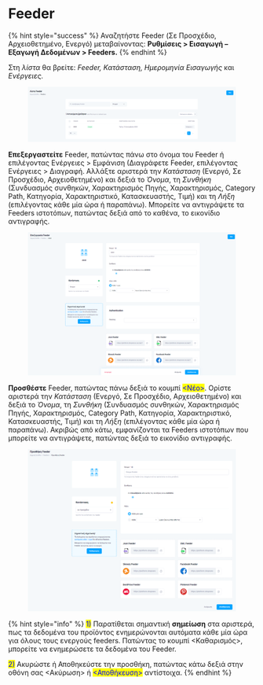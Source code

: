 # Feeder

{% hint style="success" %}
Αναζητήστε Feeder (Σε Προσχέδιο, Αρχειοθετημένο, Ενεργό) μεταβαίνοντας: **Ρυθμίσεις > Εισαγωγή – Εξαγωγή Δεδομένων > Feeders.**
{% endhint %}

Στη _λίστα_ θα βρείτε: _Feeder, Κατάσταση, Ημερομηνία Εισαγωγής_ και _Ενέργειες._

<figure><img src="../../.gitbook/assets/ScreenHunter 94.png" alt=""><figcaption></figcaption></figure>

**Επεξεργαστείτε** Feeder, πατώντας πάνω στο όνομα του Feeder ή επιλέγοντας Ενέργειες > Εμφάνιση (Διαγράφετε Feeder, επιλέγοντας Ενέργειες > Διαγραφή. Αλλάξτε αριστερά την _Κατάσταση_ (Ενεργό, Σε Προσχέδιο, Αρχειοθετημένο) και δεξιά το _Όνομα_, τη _Συνθήκη_ (Συνδυασμός συνθηκών, Χαρακτηρισμός Πηγής, Χαρακτηρισμός, Category Path, Κατηγορία, Χαρακτηριστικό, Κατασκευαστής, Τιμή) και τη _Λήξη_ (επιλέγοντας κάθε μία ώρα ή παραπάνω). Μπορείτε να αντιγράψετε τα Feeders ιστοτόπων, πατώντας δεξιά από το καθένα, το εικονίδιο αντιγραφής.

<figure><img src="../../.gitbook/assets/ScreenHunter 93.png" alt=""><figcaption></figcaption></figure>

**Προσθέστε** Feeder, πατώντας πάνω δεξιά το κουμπί <mark style="color:blue;"><Νέο></mark>. Ορίστε αριστερά την _Κατάσταση_ (Ενεργό, Σε Προσχέδιο, Αρχειοθετημένο) και δεξιά το _Όνομα_, τη _Συνθήκη_ (Συνδυασμός συνθηκών, Χαρακτηρισμός Πηγής, Χαρακτηρισμός, Category Path, Κατηγορία, Χαρακτηριστικό, Κατασκευαστής, Τιμή) και τη _Λήξη_ (επιλέγοντας κάθε μία ώρα ή παραπάνω). Ακριβώς από κάτω, εμφανίζονται τα Feeders ιστοτόπων που μπορείτε να αντιγράψετε, πατώντας δεξιά το εικονίδιο αντιγραφής.

<figure><img src="../../.gitbook/assets/ScreenHunter 96.png" alt=""><figcaption></figcaption></figure>

{% hint style="info" %}
<mark style="color:blue;">1)</mark> Παρατίθεται σημαντική **σημείωση** στα αριστερά, πως τα δεδομένα του προϊόντος ενημερώνονται αυτόματα κάθε μία ώρα για όλους τους ενεργούς feeders. Πατώντας το κουμπί <Καθαρισμός>, μπορείτε να ενημερώσετε τα δεδομένα του Feeder.

<mark style="color:blue;">2)</mark> Ακυρώστε ή Αποθηκεύστε την προσθήκη, πατώντας κάτω δεξιά στην οθόνη σας <Ακύρωση> ή <mark style="color:blue;"><Αποθήκευση></mark> αντίστοιχα.
{% endhint %}

